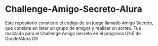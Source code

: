 # Challenge-Amigo-Secreto-Alura
Este repositorio constiene el codigo de un juego llamado Amigo Secreto, que consiste en listar un grupo de amigos y realizar un sorteo. Fue realizado para el Challenge Amigo Secreto en el programa ONE de Oracle/Alura G9
